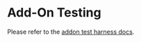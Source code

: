 # **Add-On Testing**    

Please refer to the [addon test harness docs](https://github.com/openshift/osde2e-example-test-harness/blob/main/README.md).